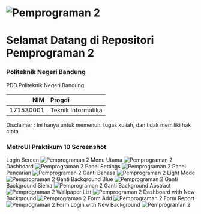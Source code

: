 ![Pemprograman 2](https://www.polban.ac.id/wp-content/uploads/2017/11/logo-web-polban.png)
========================================
Selamat Datang di Repositori Pemprograman 2
========================================
### Politeknik Negeri Bandung
PDD.Politeknik Negeri Bandung

NIM           | Progdi
-------------:|:-------------------------
171530001     | Teknik Informatika

Disclaimer : Ini hanya untuk memenuhi tugas kuliah, dan tidak memiliki hak cipta

### MetroUI Praktikum 10 Screenshot
Login Screen
![Pemprograman 2](Screenshot/ss(2).png)
Menu Utama
![Pemprograman 2](Screenshot/ss(3).png)
Dashboard
![Pemprograman 2](Screenshot/ss(4).png)
Panel Settings
![Pemprograman 2](Screenshot/ss(5).png)
Panel Pencarian
![Pemprograman 2](Screenshot/ss(6).png)
Ganti Bahasa
![Pemprograman 2](Screenshot/ss(7).png)
Light Mode
![Pemprograman 2](Screenshot/ss(8).png)
Ganti Background Blue
![Pemprograman 2](Screenshot/ss(9).png)
Ganti Background Sierra
![Pemprograman 2](Screenshot/ss(10).png)
Ganti Background Abstract
![Pemprograman 2](Screenshot/ss(11).png)
Wallpaper List
![Pemprograman 2](Screenshot/ss(12).png)
Dashboard with New Background
![Pemprograman 2](Screenshot/ss(13).png)
Form Add
![Pemprograman 2](Screenshot/ss(14).png)
Form Report
![Pemprograman 2](Screenshot/ss(15).png)
Form Login with New Background
![Pemprograman 2](Screenshot/ss(16).png)
